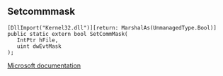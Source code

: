 ## Setcommmask

```
[DllImport("Kernel32.dll")][return: MarshalAs(UnmanagedType.Bool)]
public static extern bool SetCommMask(
   IntPtr hFile,
   uint dwEvtMask
);
```

[Microsoft documentation](https://docs.microsoft.com/en-us/windows/win32/api/winbase/nf-winbase-setcommmask)
